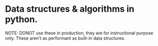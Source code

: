 # Data structures & algorithms in python.

NOTE: DONOT use these in production, they are for instructional purpose only. These aren't 
as performant as built-in data structures.
